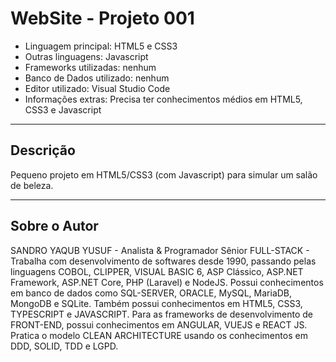 # WebSite - Projeto 001

* Linguagem principal: HTML5 e CSS3
* Outras linguagens: Javascript
* Frameworks utilizadas: nenhum
* Banco de Dados utilizado: nenhum
* Editor utilizado: Visual Studio Code
* Informações extras: Precisa ter conhecimentos médios em HTML5, CSS3 e Javascript

----

## Descrição

Pequeno projeto em HTML5/CSS3 (com Javascript) para simular um salão de beleza.

----

## Sobre o Autor

SANDRO YAQUB YUSUF - Analista & Programador Sênior FULL-STACK - Trabalha com desenvolvimento de softwares desde 1990, passando pelas linguagens COBOL, CLIPPER, VISUAL BASIC 6, ASP Clássico, ASP.NET Framework, ASP.NET Core, PHP (Laravel) e NodeJS. Possui conhecimentos em banco de dados como SQL-SERVER, ORACLE, MySQL, MariaDB, MongoDB e SQLite. Também possui conhecimentos em HTML5, CSS3, TYPESCRIPT e JAVASCRIPT. Para as frameworks de desenvolvimento de FRONT-END, possui conhecimentos em ANGULAR, VUEJS e REACT JS. Pratica o modelo CLEAN ARCHITECTURE usando os conhecimentos em DDD, SOLID, TDD e LGPD.
